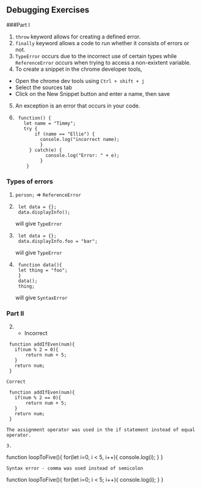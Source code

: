 ## Debugging Exercises

  ###Part I

1. `throw` keyword allows for creating a defined error.
2. `finally` keyword allows a code to run whether it consists of errors or not.
3. `TypeError` occurs due to the incorrect use of certain types while `ReferenceError` occurs when trying to access a non-exixtent variable.
4. To create a snippet in the chrome developer tools, 
  - Open the chrome dev tools using `Ctrl + shift + j`
  - Select the sources tab
  - Click on the New Snippet button and enter a name, then save
5. An exception is an error that occurs in your code.
6. ```
    function() {
      let name = "Timmy";
      try {
          if (name == "Ellie") {
            console.log("incorrect name);
            }
        } catch(e) {
              console.log("Error: " + e);
            }
       }
      ```
       
  ### Types of errors
1. `person;` => `ReferenceError`
2. ```
    let data = {};
    data.displayInfo();
    ```
    will give `TypeError`
3. ```
    let data = {};
    data.displayInfo.foo = "bar";
   ```
   wiil give `TypeError`
4. ```
    function data(){
    let thing = "foo";
    }
    data();
    thing;
   ```
    will give `SyntaxError`
  ### Part II
  
  2. - Incorrect<br>
   ```
    function addIfEven(num){
      if(num % 2 = 0){
          return num + 5;
      }
      return num;
    }
    
   Correct
   
    function addIfEven(num){
      if(num % 2 == 0){
          return num + 5;
      }
      return num;
    }
    
The assignment operator was used in the if statement instead of equal operator.

3.
```
  function loopToFive(){
    for(let i=0, i < 5, i++){
        console.log(i);
    }
}
```
Syntax error - comma was used instead of semicolon

```
  function loopToFive(){
    for(let i=0; i < 5; i++){
        console.log(i);
    }
}
```
